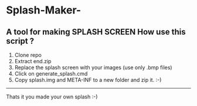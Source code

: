 # Splash-Maker-
A tool for making SPLASH SCREEN
How use this script ?
---------------------
1) Clone repo 
2) Extract end.zip
3) Replace the splash screen with your images (use only .bmp files)
4) Click on generate_splash.cmd
5) Copy splash.img and META-INF to a new folder and zip it. :-)
----------------------
Thats it you made your own splash :-)
